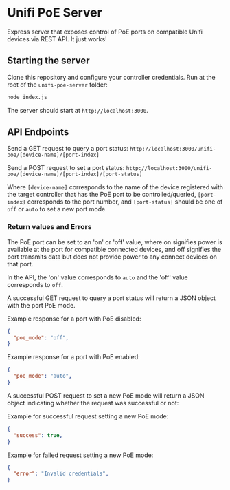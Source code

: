 # Unifi PoE Server

Express server that exposes control of PoE ports on compatible Unifi devices via REST API.
It just works!

## Starting the server

Clone this repository and configure your controller credentials.
Run at the root of the `unifi-poe-server` folder:

```bash
node index.js
```
The server should start at `http://localhost:3000`.

## API Endpoints

Send a GET request to query a port status: `http://localhost:3000/unifi-poe/[device-name]/[port-index]`

Send a POST request to set a port status: `http://localhost:3000/unifi-poe/[device-name]/[port-index]/[port-status]`

Where `[device-name]` corresponds to the name of the device registered with the target controller that has the PoE port to be controlled/queried, `[port-index]` corresponds to the port number, and `[port-status]` should be one of `off` or `auto` to set a new port mode.

### Return values and Errors

The PoE port can be set to an 'on' or 'off' value, where on signifies power is available at the port for compatible connected devices, and off signifies the port transmits data but does not provide power to any connect devices on that port.

In the API, the 'on' value corresponds to `auto` and the 'off' value corresponds to `off`.

A successful GET request to query a port status will return a JSON object with the port PoE mode.

Example response for a port with PoE disabled:
```json
{
  "poe_mode": "off",
}
```

Example response for a port with PoE enabled:
```json
{
  "poe_mode": "auto",
}
```

A successful POST request to set a new PoE mode will return a JSON object indicating whether the request was successful or not:

Example for successful request setting a new PoE mode:
```json
{
  "success": true,
}
```

Example for failed request setting a new PoE mode:
```json
{
  "error": "Invalid credentials",
}
```
